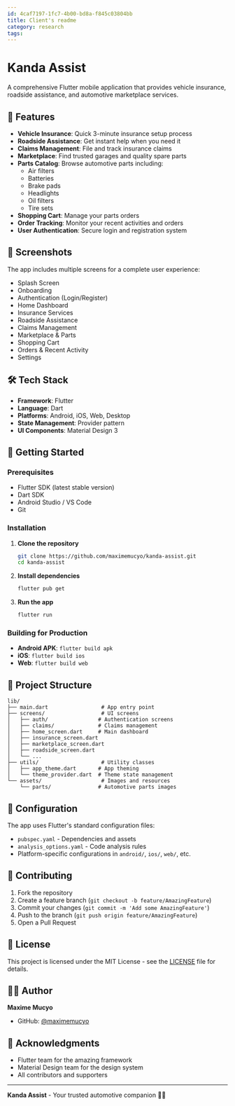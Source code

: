 ```yaml
---
id: 4caf7197-1fc7-4b00-bd8a-f845c03804bb
title: Client's readme
category: research
tags: 
---
```


# Kanda Assist

A comprehensive Flutter mobile application that provides vehicle insurance, roadside assistance, and automotive marketplace services.

## 🚗 Features

- **Vehicle Insurance**: Quick 3-minute insurance setup process
- **Roadside Assistance**: Get instant help when you need it
- **Claims Management**: File and track insurance claims
- **Marketplace**: Find trusted garages and quality spare parts
- **Parts Catalog**: Browse automotive parts including:
  - Air filters
  - Batteries
  - Brake pads
  - Headlights
  - Oil filters
  - Tire sets
- **Shopping Cart**: Manage your parts orders
- **Order Tracking**: Monitor your recent activities and orders
- **User Authentication**: Secure login and registration system

## 📱 Screenshots

The app includes multiple screens for a complete user experience:
- Splash Screen
- Onboarding
- Authentication (Login/Register)
- Home Dashboard
- Insurance Services
- Roadside Assistance
- Claims Management
- Marketplace & Parts
- Shopping Cart
- Orders & Recent Activity
- Settings

## 🛠️ Tech Stack

- **Framework**: Flutter
- **Language**: Dart
- **Platforms**: Android, iOS, Web, Desktop
- **State Management**: Provider pattern
- **UI Components**: Material Design 3

## 🚀 Getting Started

### Prerequisites

- Flutter SDK (latest stable version)
- Dart SDK
- Android Studio / VS Code
- Git

### Installation

1. **Clone the repository**
   ```bash
   git clone https://github.com/maximemucyo/kanda-assist.git
   cd kanda-assist
   ```

2. **Install dependencies**
   ```bash
   flutter pub get
   ```

3. **Run the app**
   ```bash
   flutter run
   ```

### Building for Production

- **Android APK**: `flutter build apk`
- **iOS**: `flutter build ios`
- **Web**: `flutter build web`

## 📁 Project Structure

```
lib/
├── main.dart                 # App entry point
├── screens/                  # UI screens
│   ├── auth/                # Authentication screens
│   ├── claims/              # Claims management
│   ├── home_screen.dart     # Main dashboard
│   ├── insurance_screen.dart
│   ├── marketplace_screen.dart
│   ├── roadside_screen.dart
│   └── ...
├── utils/                    # Utility classes
│   ├── app_theme.dart       # App theming
│   └── theme_provider.dart  # Theme state management
└── assets/                   # Images and resources
    └── parts/               # Automotive parts images
```

## 🔧 Configuration

The app uses Flutter's standard configuration files:
- `pubspec.yaml` - Dependencies and assets
- `analysis_options.yaml` - Code analysis rules
- Platform-specific configurations in `android/`, `ios/`, `web/`, etc.

## 🤝 Contributing

1. Fork the repository
2. Create a feature branch (`git checkout -b feature/AmazingFeature`)
3. Commit your changes (`git commit -m 'Add some AmazingFeature'`)
4. Push to the branch (`git push origin feature/AmazingFeature`)
5. Open a Pull Request

## 📄 License

This project is licensed under the MIT License - see the [LICENSE](LICENSE) file for details.

## 👨‍💻 Author

**Maxime Mucyo**
- GitHub: [@maximemucyo](https://github.com/maximemucyo)

## 🙏 Acknowledgments

- Flutter team for the amazing framework
- Material Design team for the design system
- All contributors and supporters

---

**Kanda Assist** - Your trusted automotive companion 🚗✨
